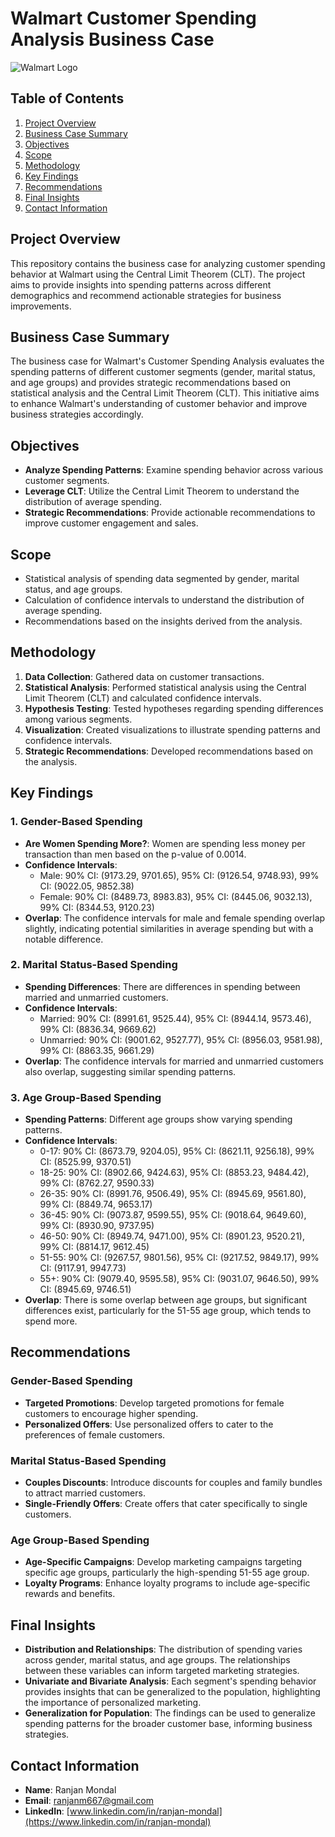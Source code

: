 # Walmart Customer Spending Analysis Business Case

![Walmart Logo](https://www.walmart.com/favicon.ico)

## Table of Contents

1. [Project Overview](#project-overview)
2. [Business Case Summary](#business-case-summary)
3. [Objectives](#objectives)
4. [Scope](#scope)
5. [Methodology](#methodology)
6. [Key Findings](#key-findings)
7. [Recommendations](#recommendations)
8. [Final Insights](#final-insights)
9. [Contact Information](#contact-information)

## Project Overview

This repository contains the business case for analyzing customer spending behavior at Walmart using the Central Limit Theorem (CLT). The project aims to provide insights into spending patterns across different demographics and recommend actionable strategies for business improvements.

## Business Case Summary

The business case for Walmart's Customer Spending Analysis evaluates the spending patterns of different customer segments (gender, marital status, and age groups) and provides strategic recommendations based on statistical analysis and the Central Limit Theorem (CLT). This initiative aims to enhance Walmart's understanding of customer behavior and improve business strategies accordingly.

## Objectives

- **Analyze Spending Patterns**: Examine spending behavior across various customer segments.
- **Leverage CLT**: Utilize the Central Limit Theorem to understand the distribution of average spending.
- **Strategic Recommendations**: Provide actionable recommendations to improve customer engagement and sales.

## Scope

- Statistical analysis of spending data segmented by gender, marital status, and age groups.
- Calculation of confidence intervals to understand the distribution of average spending.
- Recommendations based on the insights derived from the analysis.

## Methodology

1. **Data Collection**: Gathered data on customer transactions.
2. **Statistical Analysis**: Performed statistical analysis using the Central Limit Theorem (CLT) and calculated confidence intervals.
3. **Hypothesis Testing**: Tested hypotheses regarding spending differences among various segments.
4. **Visualization**: Created visualizations to illustrate spending patterns and confidence intervals.
5. **Strategic Recommendations**: Developed recommendations based on the analysis.

## Key Findings

### 1. Gender-Based Spending
- **Are Women Spending More?**: Women are spending less money per transaction than men based on the p-value of 0.0014.
- **Confidence Intervals**:
  - Male: 90% CI: (9173.29, 9701.65), 95% CI: (9126.54, 9748.93), 99% CI: (9022.05, 9852.38)
  - Female: 90% CI: (8489.73, 8983.83), 95% CI: (8445.06, 9032.13), 99% CI: (8344.53, 9120.23)
- **Overlap**: The confidence intervals for male and female spending overlap slightly, indicating potential similarities in average spending but with a notable difference.

### 2. Marital Status-Based Spending
- **Spending Differences**: There are differences in spending between married and unmarried customers.
- **Confidence Intervals**:
  - Married: 90% CI: (8991.61, 9525.44), 95% CI: (8944.14, 9573.46), 99% CI: (8836.34, 9669.62)
  - Unmarried: 90% CI: (9001.62, 9527.77), 95% CI: (8956.03, 9581.98), 99% CI: (8863.35, 9661.29)
- **Overlap**: The confidence intervals for married and unmarried customers also overlap, suggesting similar spending patterns.

### 3. Age Group-Based Spending
- **Spending Patterns**: Different age groups show varying spending patterns.
- **Confidence Intervals**:
  - 0-17: 90% CI: (8673.79, 9204.05), 95% CI: (8621.11, 9256.18), 99% CI: (8525.99, 9370.51)
  - 18-25: 90% CI: (8902.66, 9424.63), 95% CI: (8853.23, 9484.42), 99% CI: (8762.27, 9590.33)
  - 26-35: 90% CI: (8991.76, 9506.49), 95% CI: (8945.69, 9561.80), 99% CI: (8849.74, 9653.17)
  - 36-45: 90% CI: (9073.87, 9599.55), 95% CI: (9018.64, 9649.60), 99% CI: (8930.90, 9737.95)
  - 46-50: 90% CI: (8949.74, 9471.00), 95% CI: (8901.23, 9520.21), 99% CI: (8814.17, 9612.45)
  - 51-55: 90% CI: (9267.57, 9801.56), 95% CI: (9217.52, 9849.17), 99% CI: (9117.91, 9947.73)
  - 55+: 90% CI: (9079.40, 9595.58), 95% CI: (9031.07, 9646.50), 99% CI: (8945.69, 9746.51)
- **Overlap**: There is some overlap between age groups, but significant differences exist, particularly for the 51-55 age group, which tends to spend more.

## Recommendations

### Gender-Based Spending
- **Targeted Promotions**: Develop targeted promotions for female customers to encourage higher spending.
- **Personalized Offers**: Use personalized offers to cater to the preferences of female customers.

### Marital Status-Based Spending
- **Couples Discounts**: Introduce discounts for couples and family bundles to attract married customers.
- **Single-Friendly Offers**: Create offers that cater specifically to single customers.

### Age Group-Based Spending
- **Age-Specific Campaigns**: Develop marketing campaigns targeting specific age groups, particularly the high-spending 51-55 age group.
- **Loyalty Programs**: Enhance loyalty programs to include age-specific rewards and benefits.

## Final Insights

- **Distribution and Relationships**: The distribution of spending varies across gender, marital status, and age groups. The relationships between these variables can inform targeted marketing strategies.
- **Univariate and Bivariate Analysis**: Each segment's spending behavior provides insights that can be generalized to the population, highlighting the importance of personalized marketing.
- **Generalization for Population**: The findings can be used to generalize spending patterns for the broader customer base, informing business strategies.

## Contact Information

- **Name**: Ranjan Mondal
- **Email**: [ranjanm667@gmail.com](mailto:ranjanm667@gmail.com)
- **LinkedIn**: [www.linkedin.com/in/ranjan-mondal](https://www.linkedin.com/in/ranjan-mondal)
